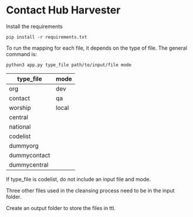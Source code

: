 # Contact Hub Harvester

Install the requirements

`pip install -r requirements.txt`

To run the mapping for each file, it depends on the type of file. The general command is:

`python3 app.py type_file path/to/input/file mode`

| type_file   |  mode   |
|-------------|---------|
|org          |  dev    |
|contact      |  qa     |
|worship      |  local  |
|central      |         |
|national     |         |
|codelist     |         |
|dummyorg     |         |
|dummycontact |         |
|dummycentral |         |

If type_file is codelist, do not include an input file and mode.

Three other files used in the cleansing process need to be in the input folder.

Create an output folder to store the files in ttl.


